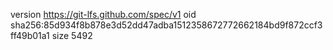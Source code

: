 version https://git-lfs.github.com/spec/v1
oid sha256:85d934f8b878e3d52dd47adba1512358672772662184bd9f872ccf3ff49b01a1
size 5492
